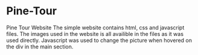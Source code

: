 # Pine-Tour
Pine Tour Website
 The simple website contains html, css and javascript files.
 The images used in the website is all availible in the files as it was used directly.
 Javascript was used to change the picture when hovered on the div in the main section.
